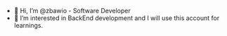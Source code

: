- 👋 Hi, I’m @zbawio - Software Developer
- 👀 I’m interested in BackEnd development and I will use this account for learnings.

<!---
zbawio/zbawio is a ✨ special ✨ repository because its `README.md` (this file) appears on your GitHub profile.
You can click the Preview link to take a look at your changes.
--->
